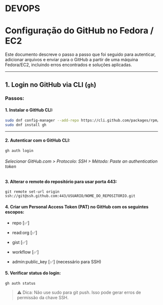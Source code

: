 # DEVOPS

# Configuração do GitHub no Fedora / EC2

Este documento descreve o passo a passo que foi seguido para autenticar, adicionar arquivos e enviar para o GitHub a partir de uma máquina Fedora/EC2, incluindo erros encontrados e soluções aplicadas.

---

## 1. Login no GitHub via CLI (`gh`)

### Passos:
#### 1. Instalar o GitHub CLI:
```bash
sudo dnf config-manager --add-repo https://cli.github.com/packages/rpm/gh-cli.repo
sudo dnf install gh
```

---

#### 2. Autenticar com o GitHub CLI:
```
gh auth login
```
###### Selecionar GitHub.com > Protocolo: SSH > Método: Paste an authentication token

#### 3. Alterar o remote do repositório para usar porta 443:
```
git remote set-url origin ssh://git@ssh.github.com:443/USUARIO/NOME_DO_REPOSITORIO.git
```

#### 4. Criar um Personal Access Token (PAT) no GitHub com os seguintes escopos:

- repo [✅]
- read:org [✅]
- gist [✅]
- workflow [✅]

- admin:public_key [✅] (necessário para SSH)

#### 5. Verificar status do login: 
``` 
gh auth status
```

> ⚠️ Dica: Não use sudo para git push. Isso pode gerar erros de permissão da chave SSH.



